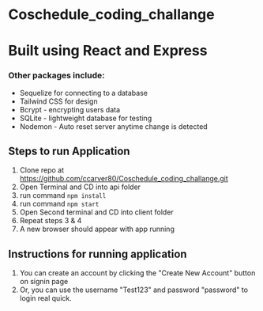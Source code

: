 # Coschedule_coding_challange

# Built using React and Express 
### Other packages include:
- Sequelize for connecting to a database
- Tailwind CSS for design
- Bcrypt - encrypting users data
- SQLite - lightweight database for testing
- Nodemon - Auto reset server anytime change is detected

## Steps to run Application

1. Clone repo at https://github.com/ccarver80/Coschedule_coding_challange.git
2. Open Terminal and CD into api folder
3. run command ``` npm install ```
4. run command ``` npm start ``` 
5. Open Second terminal and CD into client folder
6. Repeat steps 3 & 4
7. A new browser should appear with app running


## Instructions for running application
1. You can create an account by clicking the "Create New Account" button on signin page
2. Or, you can use the username "Test123" and password "password" to login real quick.

